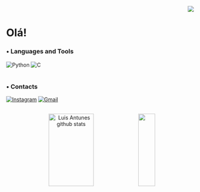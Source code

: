<p align="right">
  <a href="https://visitorbadge.io/status?path=https%3A%2F%2Fgithub.com%2Fantunesluis"><img src="https://api.visitorbadge.io/api/visitors?path=https%3A%2F%2Fgithub.com%2Fantunesluis&label=Profile%20Views&labelColor=%23B8860B&countColor=%23A0522D&style=flat" /></a>
</p>

# Olá!



### • Languages and Tools

<div style="display: inline_block">
  <img align="center" alt="Python" src="https://img.shields.io/badge/Python-3776AB?style=for-the-badge&logo=python&logoColor=white" />
  <img align="center" alt="C" src="https://img.shields.io/badge/C-00599C?style=for-the-badge&logo=c&logoColor=white" />
</div><br/>



### • Contacts 

[![Instagram](https://img.shields.io/badge/Instagram-E4405F?style=for-the-badge&logo=instagram&logoColor=white)](https://www.instagram.com/luisantunesss/) [![Gmail](https://img.shields.io/badge/Gmail-D14836?style=for-the-badge&logo=gmail&logoColor=white)](mailto:lfantunes@inf.ufsm.br) 

##

<div align="center">
 <img width="49%" height="195px" src="https://github-readme-stats.vercel.app/api?username=antunesluis&show_icons=true&count_private=true&hide_border=true&locale=en&theme=gruvbox&background=0d1117&bg_color=00000000" alt="Luis Antunes github stats" /> 
 <img width="30%" height="195px" src="https://github-readme-stats.vercel.app/api/top-langs/?username=antunesluis&theme=gruvbox&size_weight=0.5&count_weight=0.5&hide_border=true&bg_color=00000000" />
</div>
